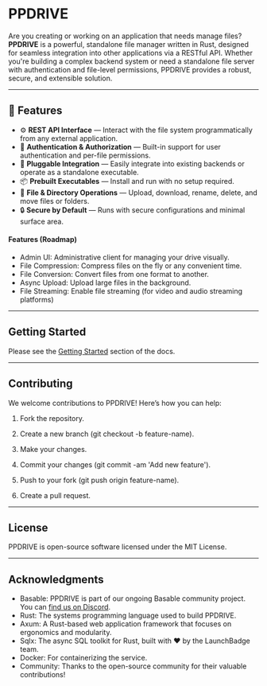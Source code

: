 # PPDRIVE

Are you creating or working on an application that needs manage files? **PPDRIVE** is a powerful, standalone file manager written in Rust, designed for seamless integration into other applications via a RESTful API. Whether you're building a complex backend system or need a standalone file server with authentication and file-level permissions, PPDRIVE provides a robust, secure, and extensible solution.

---

## 🚀 Features

- ⚙️ **REST API Interface** — Interact with the file system programmatically from any external application.
- 🔐 **Authentication & Authorization** — Built-in support for user authentication and per-file permissions.
- 🧩 **Pluggable Integration** — Easily integrate into existing backends or operate as a standalone executable.
- 📦 **Prebuilt Executables** — Install and run with no setup required.
- 🧾 **File & Directory Operations** — Upload, download, rename, delete, and move files or folders.
- 🔒 **Secure by Default** — Runs with secure configurations and minimal surface area.

#### Features (Roadmap)
- Admin UI: Administrative client for managing your drive visually.
- File Compression: Compress files on the fly or any convenient time.
- File Conversion: Convert files from one format to another.
- Async Upload: Upload large files in the background.
- File Streaming: Enable file streaming (for video and audio streaming platforms)

---

## Getting Started
Please see the [Getting Started](https://prodbyola.github.io/ppdrive/#/) section of the docs.

---

## Contributing
We welcome contributions to PPDRIVE! Here’s how you can help:

1. Fork the repository.

2. Create a new branch (git checkout -b feature-name).

3. Make your changes.

4. Commit your changes (git commit -am 'Add new feature').

5. Push to your fork (git push origin feature-name).

6. Create a pull request.

---

## License
PPDRIVE is open-source software licensed under the MIT License.

---

## Acknowledgments
- Basable: PPDRIVE is part of our ongoing Basable community project. You can [find us on Discord](https://discord.gg/BeVPFS7wkp).
- Rust: The systems programming language used to build PPDRIVE.
- Axum: A Rust-based web application framework that focuses on ergonomics and modularity.
- Sqlx: The async SQL toolkit for Rust, built with ❤️ by the LaunchBadge team.
- Docker: For containerizing the service.
- Community: Thanks to the open-source community for their valuable contributions!
